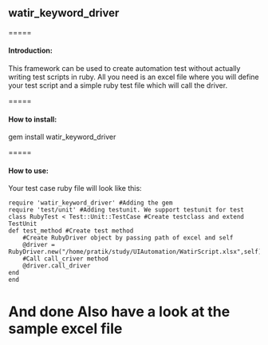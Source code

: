 ## watir_keyword_driver
=====
#### Introduction:
This framework can be used to create automation test without actually writing test scripts in ruby. 
All you need is an excel file where you will define your test script and a simple ruby test file which will call the driver.

=====
#### How to install:
gem install watir_keyword_driver

=====
#### How to use:
Your test case ruby file will look like this:


	require 'watir_keyword_driver' #Adding the gem
	require 'test/unit' #Adding testunit. We support testunit for test
	class RubyTest < Test::Unit::TestCase #Create testclass and extend TestUnit
	def test_method	#Create test method
		#Create RubyDriver object by passing path of excel and self 
		@driver = RubyDriver.new("/home/pratik/study/UIAutomation/WatirScript.xlsx",self)
		#Call call_criver method
		@driver.call_driver
	end
	end


 And done
Also have a look at the sample excel file
=====
